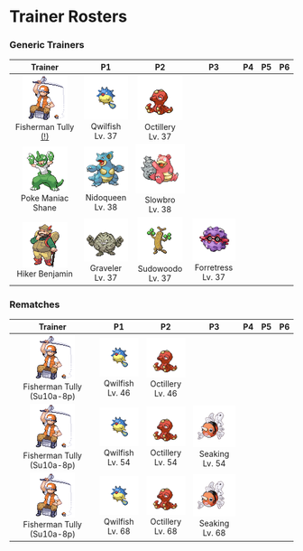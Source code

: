 # Trainer Rosters

### Generic Trainers

| Trainer | P1 | P2 | P3 | P4 | P5 | P6 |
|:-------:|:--:|:--:|:--:|:--:|:--:|:--:|
| ![Fisherman Tully (!)](../../assets/trainers/fisherman.png "Fisherman Tully (!)")<br>Fisherman Tully [(!)](#rematches) | ![Qwilfish](../../assets/sprites/qwilfish/front.gif "Qwilfish")<br>Qwilfish<br>Lv. 37 | ![Octillery](../../assets/sprites/octillery/front.gif "Octillery")<br>Octillery<br>Lv. 37 |
| ![Poke Maniac Shane](../../assets/trainers/poke_maniac.png "Poke Maniac Shane")<br>Poke Maniac Shane | ![Nidoqueen](../../assets/sprites/nidoqueen/front.gif "Nidoqueen")<br>Nidoqueen<br>Lv. 38 | ![Slowbro](../../assets/sprites/slowbro/front.gif "Slowbro")<br>Slowbro<br>Lv. 38 |
| ![Hiker Benjamin](../../assets/trainers/hiker.png "Hiker Benjamin")<br>Hiker Benjamin | ![Graveler](../../assets/sprites/graveler/front.gif "Graveler")<br>Graveler<br>Lv. 37 | ![Sudowoodo](../../assets/sprites/sudowoodo/front.gif "Sudowoodo")<br>Sudowoodo<br>Lv. 37 | ![Forretress](../../assets/sprites/forretress/front.gif "Forretress")<br>Forretress<br>Lv. 37 |


### Rematches

| Trainer | P1 | P2 | P3 | P4 | P5 | P6 |
|:-------:|:--:|:--:|:--:|:--:|:--:|:--:|
| ![Fisherman Tully (Su10a-8p)](../../assets/trainers/fisherman.png "Fisherman Tully (Su10a-8p)")<br>Fisherman Tully (Su10a-8p) | ![Qwilfish](../../assets/sprites/qwilfish/front.gif "Qwilfish")<br>Qwilfish<br>Lv. 46 | ![Octillery](../../assets/sprites/octillery/front.gif "Octillery")<br>Octillery<br>Lv. 46 |
| ![Fisherman Tully (Su10a-8p)](../../assets/trainers/fisherman.png "Fisherman Tully (Su10a-8p)")<br>Fisherman Tully (Su10a-8p) | ![Qwilfish](../../assets/sprites/qwilfish/front.gif "Qwilfish")<br>Qwilfish<br>Lv. 54 | ![Octillery](../../assets/sprites/octillery/front.gif "Octillery")<br>Octillery<br>Lv. 54 | ![Seaking](../../assets/sprites/seaking/front.gif "Seaking")<br>Seaking<br>Lv. 54 |
| ![Fisherman Tully (Su10a-8p)](../../assets/trainers/fisherman.png "Fisherman Tully (Su10a-8p)")<br>Fisherman Tully (Su10a-8p) | ![Qwilfish](../../assets/sprites/qwilfish/front.gif "Qwilfish")<br>Qwilfish<br>Lv. 68 | ![Octillery](../../assets/sprites/octillery/front.gif "Octillery")<br>Octillery<br>Lv. 68 | ![Seaking](../../assets/sprites/seaking/front.gif "Seaking")<br>Seaking<br>Lv. 68 |

